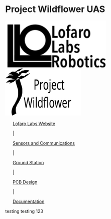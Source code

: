 <!DOCTYPE HTML>
<html>
  <head>
    <meta charset="UTF-8">
  </head>
  <body>
    <!--Main Header-->
    <h1> Project Wildflower UAS </h1>
    <!--Logos-->
    <p float="left">
      <img src="Images\Logos\LofaroLabsLogo.svg" height="150px">
      <img src="Images\Logos\Project_Wildflower.svg" height="150px">
    </p>
    <!--Link Bar-->
    <ul float="left">
      <a href="http://lofarolabs.com/" target="_blank">Lofaro Labs Website</a>
      <p> | </p>
      <a href="#Testing" target="_blank">Sensors and Communications</a>
      <p> | </p>
      <a href="http://lofarolabs.com/" target="_blank">Ground Station</a>
      <p> | </p>
      <a href="http://lofarolabs.com/" target="_blank">PCB Design</a>
      <p> | </p>
      <a href="http://lofarolabs.com/" target="_blank">Documentation</a>
    </ul>
    <div id="Testing"><p>testing testing 123</p></div>
    </body>
</html>
